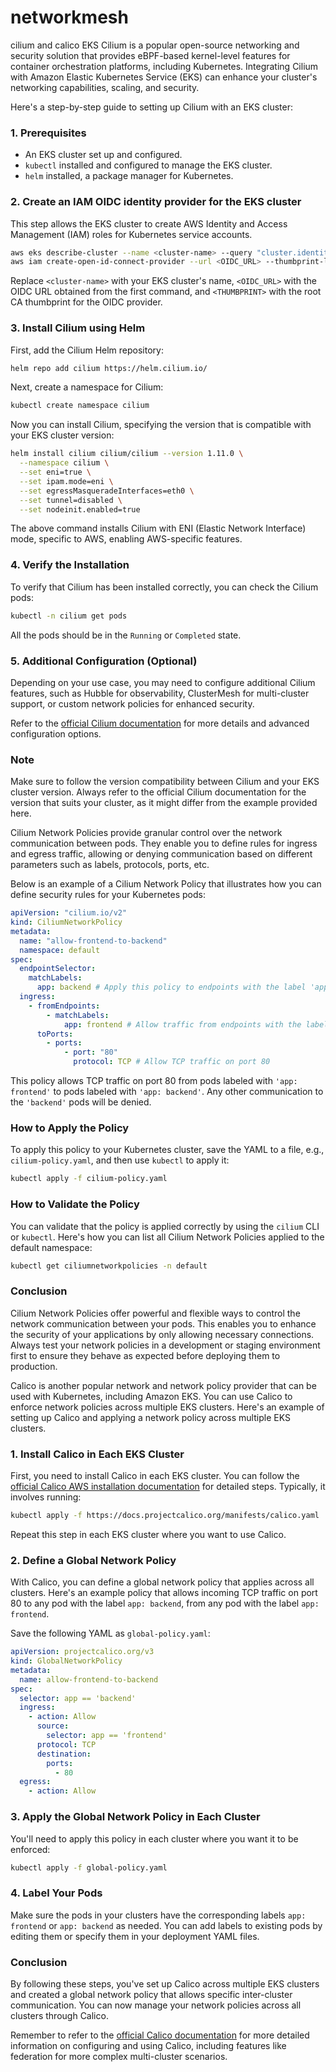 # networkmesh
cilium and calico EKS
Cilium is a popular open-source networking and security solution that provides eBPF-based kernel-level features for container orchestration platforms, including Kubernetes. Integrating Cilium with Amazon Elastic Kubernetes Service (EKS) can enhance your cluster's networking capabilities, scaling, and security.

Here's a step-by-step guide to setting up Cilium with an EKS cluster:

### 1. Prerequisites

- An EKS cluster set up and configured.
- `kubectl` installed and configured to manage the EKS cluster.
- `helm` installed, a package manager for Kubernetes.

### 2. Create an IAM OIDC identity provider for the EKS cluster

This step allows the EKS cluster to create AWS Identity and Access Management (IAM) roles for Kubernetes service accounts.

```bash
aws eks describe-cluster --name <cluster-name> --query "cluster.identity.oidc.issuer" --output text
aws iam create-open-id-connect-provider --url <OIDC_URL> --thumbprint-list <THUMBPRINT> --client-id-list sts.amazonaws.com
```

Replace `<cluster-name>` with your EKS cluster's name, `<OIDC_URL>` with the OIDC URL obtained from the first command, and `<THUMBPRINT>` with the root CA thumbprint for the OIDC provider.

### 3. Install Cilium using Helm

First, add the Cilium Helm repository:

```bash
helm repo add cilium https://helm.cilium.io/
```

Next, create a namespace for Cilium:

```bash
kubectl create namespace cilium
```

Now you can install Cilium, specifying the version that is compatible with your EKS cluster version:

```bash
helm install cilium cilium/cilium --version 1.11.0 \
  --namespace cilium \
  --set eni=true \
  --set ipam.mode=eni \
  --set egressMasqueradeInterfaces=eth0 \
  --set tunnel=disabled \
  --set nodeinit.enabled=true
```

The above command installs Cilium with ENI (Elastic Network Interface) mode, specific to AWS, enabling AWS-specific features.

### 4. Verify the Installation

To verify that Cilium has been installed correctly, you can check the Cilium pods:

```bash
kubectl -n cilium get pods
```

All the pods should be in the `Running` or `Completed` state.

### 5. Additional Configuration (Optional)

Depending on your use case, you may need to configure additional Cilium features, such as Hubble for observability, ClusterMesh for multi-cluster support, or custom network policies for enhanced security.

Refer to the [official Cilium documentation](https://docs.cilium.io/en/stable/gettingstarted/aws-eni/) for more details and advanced configuration options.

### Note

Make sure to follow the version compatibility between Cilium and your EKS cluster version. Always refer to the official Cilium documentation for the version that suits your cluster, as it might differ from the example provided here.

Cilium Network Policies provide granular control over the network communication between pods. They enable you to define rules for ingress and egress traffic, allowing or denying communication based on different parameters such as labels, protocols, ports, etc.

Below is an example of a Cilium Network Policy that illustrates how you can define security rules for your Kubernetes pods:

```yaml
apiVersion: "cilium.io/v2"
kind: CiliumNetworkPolicy
metadata:
  name: "allow-frontend-to-backend"
  namespace: default
spec:
  endpointSelector:
    matchLabels:
      app: backend # Apply this policy to endpoints with the label 'app: backend'
  ingress:
    - fromEndpoints:
        - matchLabels:
            app: frontend # Allow traffic from endpoints with the label 'app: frontend'
      toPorts:
        - ports:
            - port: "80"
              protocol: TCP # Allow TCP traffic on port 80
```

This policy allows TCP traffic on port 80 from pods labeled with `'app: frontend'` to pods labeled with `'app: backend'`. Any other communication to the `'backend'` pods will be denied.

### How to Apply the Policy

To apply this policy to your Kubernetes cluster, save the YAML to a file, e.g., `cilium-policy.yaml`, and then use `kubectl` to apply it:

```bash
kubectl apply -f cilium-policy.yaml
```

### How to Validate the Policy

You can validate that the policy is applied correctly by using the `cilium` CLI or `kubectl`. Here's how you can list all Cilium Network Policies applied to the default namespace:

```bash
kubectl get ciliumnetworkpolicies -n default
```

### Conclusion

Cilium Network Policies offer powerful and flexible ways to control the network communication between your pods. This enables you to enhance the security of your applications by only allowing necessary connections. Always test your network policies in a development or staging environment first to ensure they behave as expected before deploying them to production.

Calico is another popular network and network policy provider that can be used with Kubernetes, including Amazon EKS. You can use Calico to enforce network policies across multiple EKS clusters. Here's an example of setting up Calico and applying a network policy across multiple EKS clusters.

### 1. Install Calico in Each EKS Cluster

First, you need to install Calico in each EKS cluster. You can follow the [official Calico AWS installation documentation](https://docs.projectcalico.org/getting-started/kubernetes/managed-public-cloud/aws) for detailed steps. Typically, it involves running:

```bash
kubectl apply -f https://docs.projectcalico.org/manifests/calico.yaml
```

Repeat this step in each EKS cluster where you want to use Calico.

### 2. Define a Global Network Policy

With Calico, you can define a global network policy that applies across all clusters. Here's an example policy that allows incoming TCP traffic on port 80 to any pod with the label `app: backend`, from any pod with the label `app: frontend`.

Save the following YAML as `global-policy.yaml`:

```yaml
apiVersion: projectcalico.org/v3
kind: GlobalNetworkPolicy
metadata:
  name: allow-frontend-to-backend
spec:
  selector: app == 'backend'
  ingress:
    - action: Allow
      source:
        selector: app == 'frontend'
      protocol: TCP
      destination:
        ports:
          - 80
  egress:
    - action: Allow
```

### 3. Apply the Global Network Policy in Each Cluster

You'll need to apply this policy in each cluster where you want it to be enforced:

```bash
kubectl apply -f global-policy.yaml
```

### 4. Label Your Pods

Make sure the pods in your clusters have the corresponding labels `app: frontend` or `app: backend` as needed. You can add labels to existing pods by editing them or specify them in your deployment YAML files.

### Conclusion

By following these steps, you've set up Calico across multiple EKS clusters and created a global network policy that allows specific inter-cluster communication. You can now manage your network policies across all clusters through Calico.

Remember to refer to the [official Calico documentation](https://docs.projectcalico.org) for more detailed information on configuring and using Calico, including features like federation for more complex multi-cluster scenarios.
